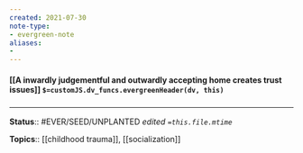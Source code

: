 ```yaml
---
created: 2021-07-30
note-type: 
- evergreen-note
aliases:
- 
---
```


#### [[A inwardly judgementful and outwardly accepting home creates trust issues]] `$=customJS.dv_funcs.evergreenHeader(dv, this)`



### <hr class="footnote"/>

**Status**:: #EVER/SEED/UNPLANTED 
*edited `=this.file.mtime`*

**Topics**:: [[childhood trauma]], [[socialization]]
	
	
